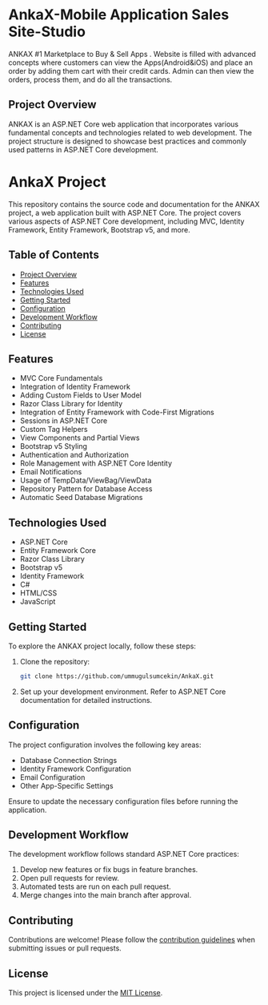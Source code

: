 # AnkaX-Mobile Application Sales Site-Studio

ANKAX  #1 Marketplace to Buy & Sell Apps . 
Website is filled with advanced concepts where customers can view the Apps(Android&iOS) and place an order by adding them cart with their credit cards. Admin can then view the orders, process them, and do all the transactions.

## Project Overview
ANKAX is an ASP.NET Core web application that incorporates various fundamental concepts and technologies related to web development. The project structure is designed to showcase best practices and commonly used patterns in ASP.NET Core development.

# AnkaX Project

This repository contains the source code and documentation for the ANKAX project, a web application built with ASP.NET Core. The project covers various aspects of ASP.NET Core development, including MVC, Identity Framework, Entity Framework, Bootstrap v5, and more.

## Table of Contents

- [Project Overview](#project-overview)
- [Features](#features)
- [Technologies Used](#technologies-used)
- [Getting Started](#getting-started)
- [Configuration](#configuration)
- [Development Workflow](#development-workflow)
- [Contributing](#contributing)
- [License](#license)

## Features

- MVC Core Fundamentals
- Integration of Identity Framework
- Adding Custom Fields to User Model
- Razor Class Library for Identity
- Integration of Entity Framework with Code-First Migrations
- Sessions in ASP.NET Core
- Custom Tag Helpers
- View Components and Partial Views
- Bootstrap v5 Styling
- Authentication and Authorization
- Role Management with ASP.NET Core Identity
- Email Notifications
- Usage of TempData/ViewBag/ViewData
- Repository Pattern for Database Access
- Automatic Seed Database Migrations

## Technologies Used

- ASP.NET Core
- Entity Framework Core
- Razor Class Library
- Bootstrap v5
- Identity Framework
- C#
- HTML/CSS
- JavaScript

## Getting Started

To explore the ANKAX project locally, follow these steps:

1. Clone the repository:

   ```bash
   git clone https://github.com/ummugulsumcekin/AnkaX.git

2.  Set up your development environment. Refer to ASP.NET Core documentation for detailed instructions.

## Configuration

The project configuration involves the following key areas:

- Database Connection Strings
- Identity Framework Configuration
- Email Configuration
- Other App-Specific Settings

Ensure to update the necessary configuration files before running the application.

## Development Workflow

The development workflow follows standard ASP.NET Core practices:

1. Develop new features or fix bugs in feature branches.
2. Open pull requests for review.
3. Automated tests are run on each pull request.
4. Merge changes into the main branch after approval.

## Contributing

Contributions are welcome! Please follow the [contribution guidelines](CONTRIBUTING.md) when submitting issues or pull requests.

## License

This project is licensed under the [MIT License](LICENSE).


